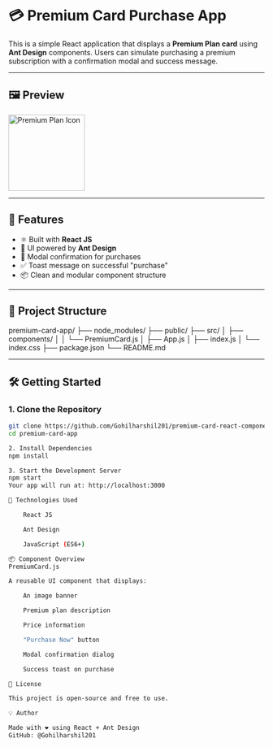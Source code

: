 # 💳 Premium Card Purchase App

This is a simple React application that displays a **Premium Plan card** using **Ant Design** components. Users can simulate purchasing a premium subscription with a confirmation modal and success message.

---

## 🖼️ Preview

<img src="https://cdn-icons-png.flaticon.com/512/3135/3135715.png" alt="Premium Plan Icon" width="150"/>

---

## 🚀 Features

- ⚛️ Built with **React JS**
- 🎨 UI powered by **Ant Design**
- 💬 Modal confirmation for purchases
- ✅ Toast message on successful "purchase"
- 📦 Clean and modular component structure

---

## 📁 Project Structure
premium-card-app/
├── node_modules/
├── public/
├── src/
│ ├── components/
│ │ └── PremiumCard.js
│ ├── App.js
│ ├── index.js
│ └── index.css
├── package.json
└── README.md


---

## 🛠️ Getting Started

### 1. Clone the Repository

```bash
git clone https://github.com/Gohilharshil201/premium-card-react-component.git
cd premium-card-app

2. Install Dependencies
npm install

3. Start the Development Server
npm start
Your app will run at: http://localhost:3000

🧩 Technologies Used

    React JS

    Ant Design

    JavaScript (ES6+)

📦 Component Overview
PremiumCard.js

A reusable UI component that displays:

    An image banner

    Premium plan description

    Price information

    "Purchase Now" button

    Modal confirmation dialog

    Success toast on purchase

📄 License

This project is open-source and free to use.

💡 Author

Made with ❤️ using React + Ant Design
GitHub: @Gohilharshil201

